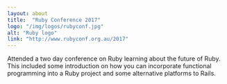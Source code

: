 ```yaml
---
layout: about
title:  "Ruby Conference 2017"
logo: "/img/logos/rubyconf.jpg"
alt: "Ruby logo"
link: "http://www.rubyconf.org.au/2017"
---
```


Attended a two day conference on Ruby learning about the future of Ruby. This included some introduction on how you can incorporate functional programming into a Ruby project and some alternative platforms to Rails.
